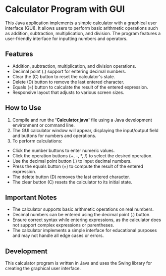 # **Calculator Program with GUI**
This Java application implements a simple calculator with a graphical user interface (GUI). It allows users to perform basic arithmetic operations such as addition, subtraction, multiplication, and division. The program features a user-friendly interface for inputting numbers and operators.

## **Features**
* Addition, subtraction, multiplication, and division operations.
* Decimal point (.) support for entering decimal numbers.
* Clear the (C) button to reset the calculator's state.
* Delete (D) button to remove the last entered character.
* Equals (=) button to calculate the result of the entered expression.
* Responsive layout that adjusts to various screen sizes.

## **How to Use**
1. Compile and run the **'Calculator.java'** file using a Java development environment or command line.
1. The GUI calculator window will appear, displaying the input/output field and buttons for numbers and operations.
1. To perform calculations:
  * Click the number buttons to enter numeric values.
  * Click the operation buttons (+, -, *, /) to select the desired operation.
  * Use the decimal point button (.) to input decimal numbers.
  * Press the equals button (=) to compute the result of the entered expression.
  * The delete button (D) removes the last entered character.
  * The clear button (C) resets the calculator to its initial state.

## **Important Notes**
* The calculator supports basic arithmetic operations on real numbers.
* Decimal numbers can be entered using the decimal point (.) button.
* Ensure correct syntax while entering expressions, as the calculator does not support complex expressions or parentheses.
* The calculator implements a simple interface for educational purposes and may not handle all edge cases or errors.

## **Development**
This calculator program is written in Java and uses the Swing library for creating the graphical user interface.
